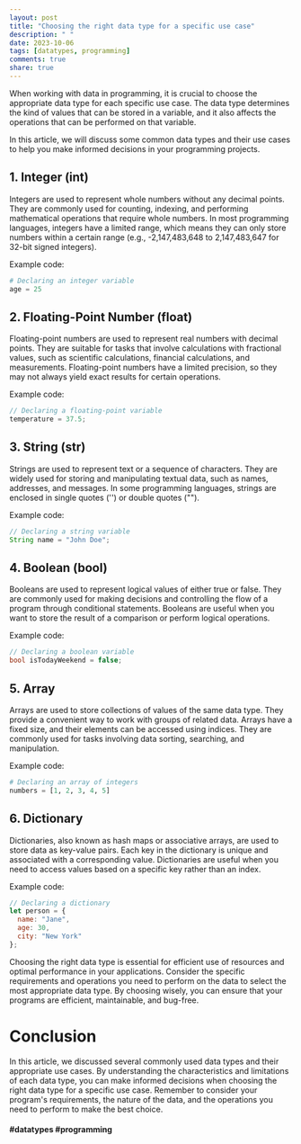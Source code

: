 ```yaml
---
layout: post
title: "Choosing the right data type for a specific use case"
description: " "
date: 2023-10-06
tags: [datatypes, programming]
comments: true
share: true
---
```


When working with data in programming, it is crucial to choose the appropriate data type for each specific use case. The data type determines the kind of values that can be stored in a variable, and it also affects the operations that can be performed on that variable.

In this article, we will discuss some common data types and their use cases to help you make informed decisions in your programming projects.

## 1. Integer (int)

Integers are used to represent whole numbers without any decimal points. They are commonly used for counting, indexing, and performing mathematical operations that require whole numbers. In most programming languages, integers have a limited range, which means they can only store numbers within a certain range (e.g., -2,147,483,648 to 2,147,483,647 for 32-bit signed integers).

Example code:

```python
# Declaring an integer variable
age = 25
```

## 2. Floating-Point Number (float)

Floating-point numbers are used to represent real numbers with decimal points. They are suitable for tasks that involve calculations with fractional values, such as scientific calculations, financial calculations, and measurements. Floating-point numbers have a limited precision, so they may not always yield exact results for certain operations.

Example code:

```javascript
// Declaring a floating-point variable
temperature = 37.5;
```

## 3. String (str)

Strings are used to represent text or a sequence of characters. They are widely used for storing and manipulating textual data, such as names, addresses, and messages. In some programming languages, strings are enclosed in single quotes ('') or double quotes ("").

Example code:

```java
// Declaring a string variable
String name = "John Doe";
```

## 4. Boolean (bool)

Booleans are used to represent logical values of either true or false. They are commonly used for making decisions and controlling the flow of a program through conditional statements. Booleans are useful when you want to store the result of a comparison or perform logical operations.

Example code:

```csharp
// Declaring a boolean variable
bool isTodayWeekend = false;
```

## 5. Array

Arrays are used to store collections of values of the same data type. They provide a convenient way to work with groups of related data. Arrays have a fixed size, and their elements can be accessed using indices. They are commonly used for tasks involving data sorting, searching, and manipulation.

Example code:

```python
# Declaring an array of integers
numbers = [1, 2, 3, 4, 5]
```

## 6. Dictionary

Dictionaries, also known as hash maps or associative arrays, are used to store data as key-value pairs. Each key in the dictionary is unique and associated with a corresponding value. Dictionaries are useful when you need to access values based on a specific key rather than an index.

Example code:

```javascript
// Declaring a dictionary
let person = {
  name: "Jane",
  age: 30,
  city: "New York"
};
```

Choosing the right data type is essential for efficient use of resources and optimal performance in your applications. Consider the specific requirements and operations you need to perform on the data to select the most appropriate data type. By choosing wisely, you can ensure that your programs are efficient, maintainable, and bug-free.

# Conclusion

In this article, we discussed several commonly used data types and their appropriate use cases. By understanding the characteristics and limitations of each data type, you can make informed decisions when choosing the right data type for a specific use case. Remember to consider your program's requirements, the nature of the data, and the operations you need to perform to make the best choice.

#### #datatypes #programming